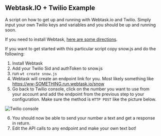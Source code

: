 Webtask.IO + Twilio Example
-------------------------

A script on how to get up and running with Webtask.io and Twilio. Simply input your own Twilio keys and variables and you should be up and running soon.

If you need to install Webtask, [here are some directions](https://webtask.io/cli).

If you want to get started with this particular script copy snow.js and do the following:

 1. Install Webtask
 2. Add your Twilio Sid and authToken to snow.js
 3. run `wt create snow.js`
 4. Webtask will create an endpoint link for you. Most likely something like https://ww-SOMETHING.run.webtask.io/snow
 5. Go back to Twilio console, click on the number you want to use from your account and add the endpoint from the previous step to your configuration. Make sure the method is `HTTP POST` like the picture below.
 
 ![Twilio console](https://i.imgur.com/sA47wse.png)
 
 6. You should now be able to send your number a text and get a response in return.
 7. Edit the API calls to any endpoint and make your own text bot!

 